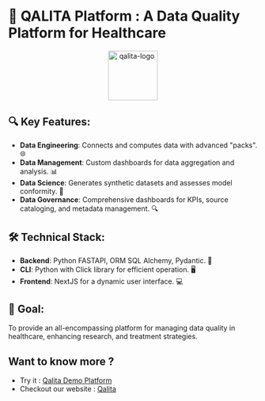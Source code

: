 # 🚀 QALITA Platform : A Data Quality Platform for Healthcare

<p align="center">
  <img src="https://platform.qalita.io/logo.svg" alt="qalita-logo" height="100">
</p>

## 🔍 Key Features:
- **Data Engineering**: Connects and computes data with advanced "packs". 🌐
- **Data Management**: Custom dashboards for data aggregation and analysis. 📊
- **Data Science**: Generates synthetic datasets and assesses model conformity. 🧬
- **Data Governance**: Comprehensive dashboards for KPIs, source cataloging, and metadata management. 🔍

## 🛠️ Technical Stack:
- **Backend**: Python FASTAPI, ORM SQL Alchemy, Pydantic. 🐍
- **CLI**: Python with Click library for efficient operation. 🖥️
- **Frontend**: NextJS for a dynamic user interface. 💻

## 🎯 Goal:
To provide an all-encompassing platform for managing data quality in healthcare, enhancing research, and treatment strategies.

## Want to know more ? 

* Try it : [Qalita Demo Platform](https://demo.platform.qalita.io/)
* Checkout our website : [Qalita](https://qalita.io)
